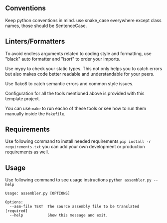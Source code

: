 ## Conventions

Keep python conventions in mind. use snake_case everywhere
except class names, those should be SentenceCase.


## Linters/Formatters

To avoid endless arguments related to coding style and formatting,
use "black" auto formatter and "isort" to order your imports.

Use mypy to check your static types. This not only helps you to catch errors but also
makes code better readable and understandable for your peers.

Use flake8 to catch semantic errors and common style issues.

Configuration for all the tools mentioned above is provided with this template project.

You can use `make` to run eacho of these tools or
see how to run them manually inside the `Makefile`.

## Requirements

Use following command to install needed requirements `pip install -r requirements.txt`
you can add your own development or production requirements as well.

## Usage

Use following command to see usage instructions `python assembler.py --help`

```
Usage: assembler.py [OPTIONS]

Options:
  --asm-file TEXT  The source assembly file to be translated  [required]
  --help           Show this message and exit.
```
